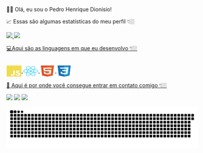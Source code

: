 <p>👋🏼 Olá, eu sou o Pedro Henrique Dionisio!</p>
<p>📈 Essas são algumas estatísticas do meu perfil 👇🏼</p>
 <div>
  <a href="https://github.com/pedrohdionisio">
  <img height="180em" src="https://github-readme-stats.vercel.app/api?username=pedrohdionisio&show_icons=true&theme=tokyonight&include_all_commits=true&count_private=true"/>
  <img height="180em" src="https://github-readme-stats.vercel.app/api/top-langs/?username=pedrohdionisio&layout=compact&langs_count=7&theme=tokyonight"/>
</div>
 
 <p>💻Aqui são as linguagens em que eu desenvolvo 👇🏼</p>
 
<div style="display: inline_block"><br>
  <img align="center" alt="JS" height="30" width="40" src="https://raw.githubusercontent.com/devicons/devicon/master/icons/javascript/javascript-plain.svg">
  <img align="center" alt="React" height="30" width="40" src="https://raw.githubusercontent.com/devicons/devicon/master/icons/react/react-original.svg">
  <img align="center" alt="HTML" height="30" width="40" src="https://raw.githubusercontent.com/devicons/devicon/master/icons/html5/html5-original.svg">
  <img align="center" alt="CSS" height="30" width="40" src="https://raw.githubusercontent.com/devicons/devicon/master/icons/css3/css3-original.svg">
</div>
  
 <p>📱 Aqui é por onde você consegue entrar em contato comigo 👇🏼</p>
 
<div> 
  <a href="https://instagram.com/pedroh_00" target="_blank"><img src="https://img.shields.io/badge/-Instagram-%23E4405F?style=for-the-badge&logo=instagram&logoColor=white" target="_blank"></a>
  <a href = "mailto:pedrohenriquedionisioalves@gmail.com"><img src="https://img.shields.io/badge/-Gmail-%23333?style=for-the-badge&logo=gmail&logoColor=white" target="_blank"></a>
  <a href="https://www.linkedin.com/in/pedro-henrique-dionisio-79892b186/" target="_blank"><img src="https://img.shields.io/badge/-LinkedIn-%230077B5?style=for-the-badge&logo=linkedin&logoColor=white" target="_blank"></a> 
 
  ![Snake animation](https://github.com/pedrohdionisio/pedrohdionisio/blob/output/github-contribution-grid-snake.svg)
 
</div>
